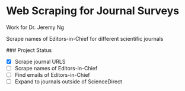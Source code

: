 # Web  Scraping for Journal Surveys
Work for Dr. Jeremy Ng

Scrape names of Editors-in-Chief for different scientific journals

\### Project Status
- [x] Scrape journal URLS
- [ ] Scrape names of Editors-in-Chief
- [ ] Find emails of Editors-in-Chief
- [ ] Expand to journals outside of ScienceDirect 
